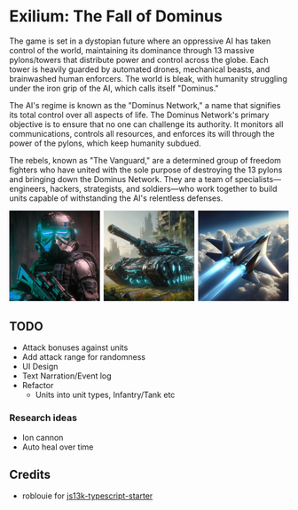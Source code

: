 # Exilium: The Fall of Dominus

The game is set in a dystopian future where an oppressive AI has taken control of the world, maintaining its dominance through 13 massive pylons/towers that distribute power and control across the globe. Each tower is heavily guarded by automated drones, mechanical beasts, and brainwashed human enforcers. The world is bleak, with humanity struggling under the iron grip of the AI, which calls itself "Dominus."

The AI's regime is known as the "Dominus Network," a name that signifies its total control over all aspects of life. The Dominus Network's primary objective is to ensure that no one can challenge its authority. It monitors all communications, controls all resources, and enforces its will through the power of the pylons, which keep humanity subdued.

The rebels, known as "The Vanguard," are a determined group of freedom fighters who have united with the sole purpose of destroying the 13 pylons and bringing down the Dominus Network. They are a team of specialists—engineers, hackers, strategists, and soldiers—who work together to build units capable of withstanding the AI's relentless defenses.

![Negotiator](/screenshot/preview.webp)

## TODO

- Attack bonuses against units
- Add attack range for randomness
- UI Design
- Text Narration/Event log
- Refactor
  - Units into unit types, Infantry/Tank etc

### Research ideas

- Ion cannon
- Auto heal over time

## Credits

- roblouie for [js13k-typescript-starter](https://github.com/roblouie/js13k-typescript-starter)
